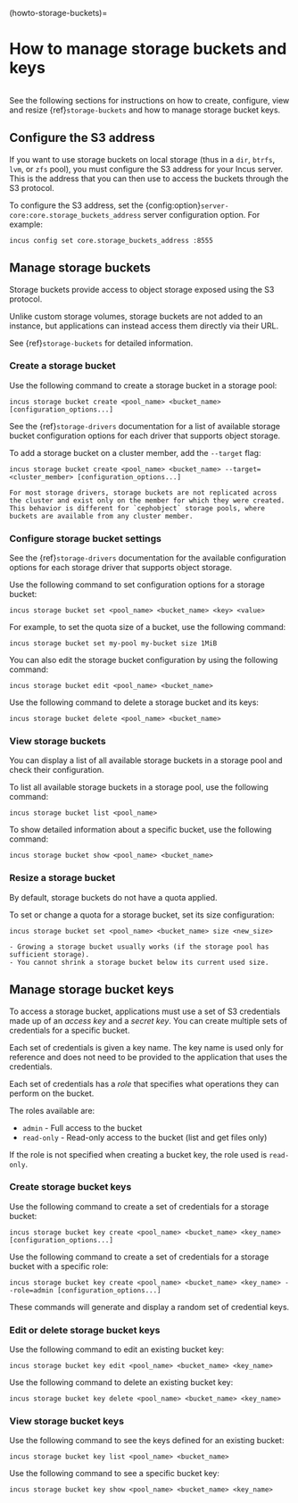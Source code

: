 (howto-storage-buckets)=
# How to manage storage buckets and keys

```{youtube} https://www.youtube.com/watch?v=T1EeXPrjkEY
```

See the following sections for instructions on how to create, configure, view and resize {ref}`storage-buckets` and how to manage storage bucket keys.

## Configure the S3 address

If you want to use storage buckets on local storage (thus in a `dir`, `btrfs`, `lvm`, or `zfs` pool), you must configure the S3 address for your Incus server.
This is the address that you can then use to access the buckets through the S3 protocol.

To configure the S3 address, set the {config:option}`server-core:core.storage_buckets_address` server configuration option.
For example:

    incus config set core.storage_buckets_address :8555

## Manage storage buckets

Storage buckets provide access to object storage exposed using the S3 protocol.

Unlike custom storage volumes, storage buckets are not added to an instance, but applications can instead access them directly via their URL.

See {ref}`storage-buckets` for detailed information.

### Create a storage bucket

Use the following command to create a storage bucket in a storage pool:

    incus storage bucket create <pool_name> <bucket_name> [configuration_options...]

See the {ref}`storage-drivers` documentation for a list of available storage bucket configuration options for each driver that supports object storage.

To add a storage bucket on a cluster member, add the `--target` flag:

    incus storage bucket create <pool_name> <bucket_name> --target=<cluster_member> [configuration_options...]

```{note}
For most storage drivers, storage buckets are not replicated across the cluster and exist only on the member for which they were created.
This behavior is different for `cephobject` storage pools, where buckets are available from any cluster member.
```

### Configure storage bucket settings

See the {ref}`storage-drivers` documentation for the available configuration options for each storage driver that supports object storage.

Use the following command to set configuration options for a storage bucket:

    incus storage bucket set <pool_name> <bucket_name> <key> <value>

For example, to set the quota size of a bucket, use the following command:

    incus storage bucket set my-pool my-bucket size 1MiB

You can also edit the storage bucket configuration by using the following command:

    incus storage bucket edit <pool_name> <bucket_name>

Use the following command to delete a storage bucket and its keys:

    incus storage bucket delete <pool_name> <bucket_name>

### View storage buckets

You can display a list of all available storage buckets in a storage pool and check their configuration.

To list all available storage buckets in a storage pool, use the following command:

    incus storage bucket list <pool_name>

To show detailed information about a specific bucket, use the following command:

    incus storage bucket show <pool_name> <bucket_name>

### Resize a storage bucket

By default, storage buckets do not have a quota applied.

To set or change a quota for a storage bucket, set its size configuration:

    incus storage bucket set <pool_name> <bucket_name> size <new_size>

```{important}
- Growing a storage bucket usually works (if the storage pool has sufficient storage).
- You cannot shrink a storage bucket below its current used size.

```

## Manage storage bucket keys

To access a storage bucket, applications must use a set of S3 credentials made up of an *access key* and a *secret key*.
You can create multiple sets of credentials for a specific bucket.

Each set of credentials is given a key name.
The key name is used only for reference and does not need to be provided to the application that uses the credentials.

Each set of credentials has a *role* that specifies what operations they can perform on the bucket.

The roles available are:

- `admin` - Full access to the bucket
- `read-only` - Read-only access to the bucket (list and get files only)

If the role is not specified when creating a bucket key, the role used is `read-only`.

### Create storage bucket keys

Use the following command to create a set of credentials for a storage bucket:

    incus storage bucket key create <pool_name> <bucket_name> <key_name> [configuration_options...]

Use the following command to create a set of credentials for a storage bucket with a specific role:

    incus storage bucket key create <pool_name> <bucket_name> <key_name> --role=admin [configuration_options...]

These commands will generate and display a random set of credential keys.

### Edit or delete storage bucket keys

Use the following command to edit an existing bucket key:

    incus storage bucket key edit <pool_name> <bucket_name> <key_name>

Use the following command to delete an existing bucket key:

    incus storage bucket key delete <pool_name> <bucket_name> <key_name>

### View storage bucket keys

Use the following command to see the keys defined for an existing bucket:

    incus storage bucket key list <pool_name> <bucket_name>

Use the following command to see a specific bucket key:

    incus storage bucket key show <pool_name> <bucket_name> <key_name>
